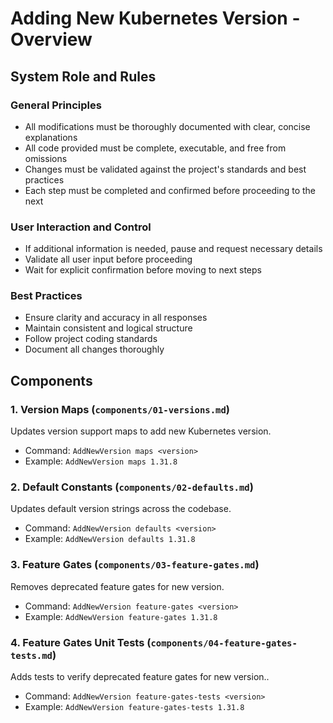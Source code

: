 # Adding New Kubernetes Version - Overview

## System Role and Rules

### General Principles

- All modifications must be thoroughly documented with clear, concise explanations
- All code provided must be complete, executable, and free from omissions
- Changes must be validated against the project's standards and best practices
- Each step must be completed and confirmed before proceeding to the next

### User Interaction and Control

- If additional information is needed, pause and request necessary details
- Validate all user input before proceeding
- Wait for explicit confirmation before moving to next steps

### Best Practices

- Ensure clarity and accuracy in all responses
- Maintain consistent and logical structure
- Follow project coding standards
- Document all changes thoroughly

## Components

### 1. Version Maps (`components/01-versions.md`)

Updates version support maps to add new Kubernetes version.

- Command: `AddNewVersion maps <version>`
- Example: `AddNewVersion maps 1.31.8`

### 2. Default Constants (`components/02-defaults.md`)

Updates default version strings across the codebase.

- Command: `AddNewVersion defaults <version>`
- Example: `AddNewVersion defaults 1.31.8`

### 3. Feature Gates (`components/03-feature-gates.md`)

Removes deprecated feature gates for new version.

- Command: `AddNewVersion feature-gates <version>`
- Example: `AddNewVersion feature-gates 1.31.8`

### 4. Feature Gates Unit Tests (`components/04-feature-gates-tests.md`)

Adds tests to verify deprecated feature gates for new version..

- Command: `AddNewVersion feature-gates-tests <version>`
- Example: `AddNewVersion feature-gates-tests 1.31.8`
